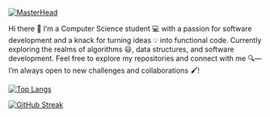 [![MasterHead](https://res-console.cloudinary.com/dajvlfwxc/thumbnails/v1/image/upload/v1723583537/YmFubmVyX3pueWNlMQ==/drilldown)](https://github.com/mevipinmaurya)

Hi there 👋 I’m a Computer Science student 💻 with a passion for software development and a knack for turning ideas 💡 into functional code. Currently exploring the realms of algorithms 😃, data structures, and software development. Feel free to explore my repositories and connect with me 🔍— I’m always open to new challenges and collaborations 🖌!

  

[![Top Langs](https://github-readme-stats.vercel.app/api/top-langs/?username=mevipinmaurya&layout=donut&theme=dark#gh-dark-mode-only)](https://github.com/mevipinmaurya)


[![GitHub Streak](https://github-readme-streak-stats.herokuapp.com/?user=mevipinmaurya&theme=dark#gh-dark-mode-only)](https://github.com/mevipinmaurya)

<!--
**mevipinmaurya/mevipinmaurya** is a ✨ _special_ ✨ repository because its `README.md` (this file) appears on your GitHub profile.

Here are some ideas to get you started:

- 🔭 I’m currently working on ...
- 🌱 I’m currently learning ...
- 👯 I’m looking to collaborate on ...
- 🤔 I’m looking for help with ...
- 💬 Ask me about ...
- 📫 How to reach me: ...
- 😄 Pronouns: ...
- ⚡ Fun fact: ...
-->
